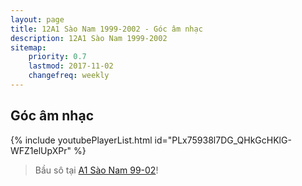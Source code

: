 ```yaml
---
layout: page
title: 12A1 Sào Nam 1999-2002 - Góc âm nhạc
description: 12A1 Sào Nam 1999-2002
sitemap:
    priority: 0.7
    lastmod: 2017-11-02
    changefreq: weekly
---
```

## Góc âm nhạc

<div>
    {% include youtubePlayerList.html id="PLx75938l7DG_QHkGcHKlG-WFZ1elUpXPr" %}
</div>
<blockquote>Bầu sô tại <a target="_blank" href="https://www.facebook.com/groups/167164663372722">A1 Sào Nam 99-02</a>!</blockquote>